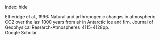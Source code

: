 index: hide

<div class="Citation">

  <div class="Citation-body">
    <div class="Citation-text">Etheridge et al., 1996: Natural and anthropogenic changes in atmospheric CO2 over the last 1000 years from air in Antarctic ice and firn. <span class="Article-journal">Journal of Geophysical Research-Atmospheres, </span><span class="Article-volume"></span>4115-4128pp.</div>
    <div class="Citation-links">
      <div class="CitationLink" data-href="https://scholar.google.com/scholar?q=Natural+and+anthropogenic+changes+in+atmospheric+CO2+over+the+last+1000+years+from+air+in+Antarctic+ice+and+firn">
        <div class="CitationLink-icon CitationLink-Scholar"></div>
        <div class="CitationLink-text">Google Scholar</div>
      </div>
    </div>
  </div>
</div>


<div class="Citation-copy">

</div>